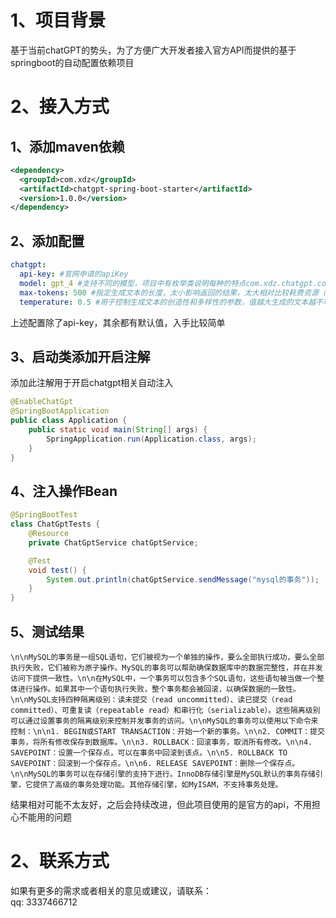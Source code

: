 <a name="zveEu"></a>
# 1、项目背景
基于当前chatGPT的势头，为了方便广大开发者接入官方API而提供的基于springboot的自动配置依赖项目
<a name="fcb87eb5"></a>
# 2、接入方式
<a name="8b17b851"></a>
## 1、添加maven依赖
```xml
<dependency>
  <groupId>com.xdz</groupId>
  <artifactId>chatgpt-spring-boot-starter</artifactId>
  <version>1.0.0</version>
</dependency>
```
<a name="neof2"></a>
## 2、添加配置
```yaml
chatgpt:
  api-key: #官网申请的apiKey
  model: gpt_4 #支持不同的模型，项目中有枚举类说明每种的特点com.xdz.chatgpt.config.enums.ModelEnum
  max-tokens: 500 #指定生成文本的长度，太小影响返回的结果，太大相对比较耗费资源（收费方式于此有关）
  temperature: 0.5 #用于控制生成文本的创造性和多样性的参数，值越大生成的文本越不可预测，值越小生成的文本越保守和可预测
```
上述配置除了api-key，其余都有默认值，入手比较简单
<a name="f16Gc"></a>
## 3、启动类添加开启注解
添加此注解用于开启chatgpt相关自动注入
```java
@EnableChatGpt
@SpringBootApplication
public class Application {
    public static void main(String[] args) {
        SpringApplication.run(Application.class, args);
    }
}
```
<a name="INKc9"></a>
## 4、注入操作Bean
```java
@SpringBootTest
class ChatGptTests {
    @Resource
    private ChatGptService chatGptService;

    @Test
    void test() {
        System.out.println(chatGptService.sendMessage("mysql的事务"));
    }
}
```
<a name="YlqWD"></a>
## 5、测试结果
```text
\n\nMySQL的事务是一组SQL语句，它们被视为一个单独的操作，要么全部执行成功，要么全部执行失败，它们被称为原子操作。MySQL的事务可以帮助确保数据库中的数据完整性，并在并发访问下提供一致性。\n\n在MySQL中，一个事务可以包含多个SQL语句，这些语句被当做一个整体进行操作。如果其中一个语句执行失败，整个事务都会被回滚，以确保数据的一致性。\n\nMySQL支持四种隔离级别：读未提交（read uncommitted）、读已提交（read committed）、可重复读（repeatable read）和串行化（serializable）。这些隔离级别可以通过设置事务的隔离级别来控制并发事务的访问。\n\nMySQL的事务可以使用以下命令来控制：\n\n1. BEGIN或START TRANSACTION：开始一个新的事务。\n\n2. COMMIT：提交事务，将所有修改保存到数据库。\n\n3. ROLLBACK：回滚事务，取消所有修改。\n\n4. SAVEPOINT：设置一个保存点，可以在事务中回滚到该点。\n\n5. ROLLBACK TO SAVEPOINT：回滚到一个保存点。\n\n6. RELEASE SAVEPOINT：删除一个保存点。\n\nMySQL的事务可以在存储引擎的支持下进行。InnoDB存储引擎是MySQL默认的事务存储引擎，它提供了高级的事务处理功能。其他存储引擎，如MyISAM，不支持事务处理。
```
结果相对可能不太友好，之后会持续改进，但此项目使用的是官方的api，不用担心不能用的问题
# 2、联系方式
如果有更多的需求或者相关的意见或建议，请联系：<br />qq: 3337466712
